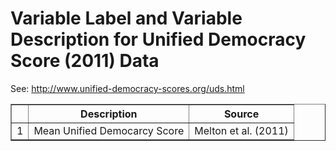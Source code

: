 # Variable Label and Variable Description for Unified Democracy Score (2011) Data
 See: <http://www.unified-democracy-scores.org/uds.html>

 <!-- html table generated in R 2.15.2 by xtable 1.7-0 package -->
<!-- Sat Feb  9 15:30:48 2013 -->
<TABLE border=1>
<TR> <TH>  </TH> <TH> Description </TH> <TH> Source </TH>  </TR>
  <TR> <TD align="right"> 1 </TD> <TD> Mean Unified Democarcy Score </TD> <TD> Melton et al. (2011) </TD> </TR>
   </TABLE>
